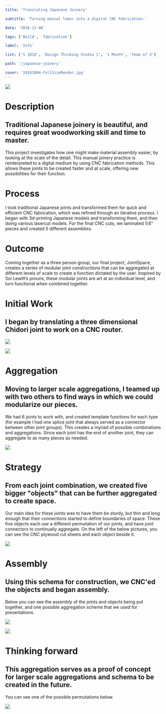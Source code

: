 ```yaml
---
title: 'Translating Japanese Joinery'

subtitle: 'Turning manual labor into a digital CNC fabrication.'

date: '2018-12-08'

tags: ['Build', 'fabrication']

label: 'Info'

list: ['S 2018', 'Design Thinking Studio 1', '1 Month', 'Team of 3']

path: '/japanese-joinery'

cover: '20181004-FullSizeRender.jpg'
---
```


![](20181004-FullSizeRender.jpg)

# Description

## Traditional Japanese joinery is beautiful, and requires great woodworking skill and time to master.

This project investigates how one might make material assembly easier, by looking at the scale of the detail. This manual joinery practice is reinterpreted to a digital medium by using CNC fabrication methods. This allows these joints to be created faster and at scale, offering new possibilities for their function.

# Process

I took traditional Japanese joints and transformed them for quick and efficient CNC fabrication, which was refined through an iterative process. I began with 3d-printing Japanese models and transforming them, and then doing various lasercut models. For the final CNC cuts, we laminated 1/4" pieces and created 5 different assemblies.

# Outcome

Coming together as a three person group, our final project, JointSpace, creates a series of modular joint constructions that can be aggregated at different levels of scale to create a function dictated by the user. Inspired by Sol Lewitt’s prouns, these modular joints are art at an individual level, and turn functional when combined together.

# Initial Work

## I began by translating a three dimensional Chidori joint to work on a CNC router.

![](ScreenShot2019-01-01at10-e354751a-37b0-4d32-bae7-ca38ba8cd45b.33.09PM.png)

![](ScreenShot2019-01-01at10-02b65922-0aad-440c-b504-ada12526b48c.27.24PM.png)

# Aggregation

## Moving to larger scale aggregations, I teamed up with two others to find ways in which we could modularize our pieces.

We had 6 joints to work with, and created template functions for each type (for example I had one splice joint that always served as a connector between other joint groups). This creates a myriad of possible combinations and aggregations. Since each joint has the end of another joint, they can aggregate to as many pieces as needed.

![](ScreenShot2019-01-01at10-185d688f-2738-4560-a04d-7d0543b802e2.46.25PM.png)

# Strategy

## From each joint combination, we created five bigger "objects" that can be further aggregated to create space.

Our main idea for these joints was to have them be sturdy, but thin and long enough that their connections started to define boundaries of space. These five objects each use a different permutation of our joints, and have joint connectors to continually aggregate. On the left of the below pictures, you can see the CNC plywood cut sheets and each object beside it.

![](ScreenShot2019-01-01at10-b7736498-5b99-4d14-9c8b-6a13ba694b60.28.17PM.png)

# Assembly

## Using this schema for construction, we CNC'ed the objects and began assembly.

Below you can see the assembly of the joints and objects being put together, and one possible aggregation scheme that we used for presentations.

![](ScreenShot2019-01-01at10-41924e23-86fd-4ffa-8af2-26d6563acb5b.26.51PM.png)

![](ScreenShot2019-01-01at10-38fb2bb9-2702-4b43-b972-80fd5524e1ac.27.03PM.png)

# Thinking forward

## This aggregation serves as a proof of concept for larger scale aggregations and schema to be created in the future.

You can see one of the possible permutations below.

![](46345254912_3cf5505e7a_o-38ec4b1d-81f7-41b0-86c4-57578b762506.jpg)
